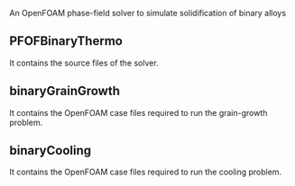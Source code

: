 An OpenFOAM phase-field solver to simulate solidification of binary alloys

## PFOFBinaryThermo

It contains the source files of the solver.

## binaryGrainGrowth

It contains the OpenFOAM case files required to run the grain-growth problem.

## binaryCooling

It contains the OpenFOAM case files required to run the cooling problem.
